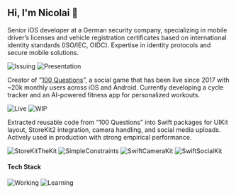 ## Hi, I'm Nicolai 👋

Senior iOS developer at a German security company, specializing in mobile driver’s licenses and vehicle registration certificates based on international identity standards (ISO/IEC, OIDC). Expertise in identity protocols and secure mobile solutions.

![Issuing](https://img.shields.io/badge/Issuing-ISO23220--3,%20OID4VCI-lightblue)
![Presentation](https://img.shields.io/badge/Presentation-ISO18013--5/7,%20OID4VP-lightblue)

Creator of “[100 Questions](https://www.100questions.club/)”, a social game that has been live since 2017 with ~20k monthly users across iOS and Android. Currently developing a cycle tracker and an AI-powered fitness app for personalized workouts.

![Live](https://img.shields.io/badge/Live-100Questions-lightgreen)
![WIP](https://img.shields.io/badge/WIP-Phases,%20Fitness%20AI%20App-yellow)

Extracted reusable code from “100 Questions” into Swift packages for UIKit layout, StoreKit2 integration, camera handling, and social media uploads. Actively used in production with strong empirical performance.

![StoreKitTheKit](https://img.shields.io/badge/SPM-StoreKitTheKit-lightgreen)
![SimpleConstraints](https://img.shields.io/badge/SPM-SimpleConstraints-lightgreen)
![SwiftCameraKit](https://img.shields.io/badge/SPM-SwiftCameraKit-lightgreen)
![SwiftSocialKit](https://img.shields.io/badge/SPM-SwiftSocialKit-lightgreen)

#### Tech Stack

![Working](https://img.shields.io/badge/Working-Swift,%20Python-lightgreen)
![Learning](https://img.shields.io/badge/Learning-Go,%20ML,%20LLMs-yellow)
